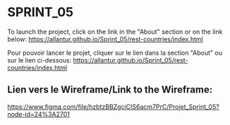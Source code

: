 # SPRINT_05
To launch the project, click on the link in the "About" section or on the link below:
https://allantur.github.io/Sprint_05/rest-countries/index.html

Pour pouvoir lancer le projet, cliquer sur le lien dans la section "About" ou sur le lien ci-dessous:
https://allantur.github.io/Sprint_05/rest-countries/index.html


## Lien vers le Wireframe/Link to the Wireframe:
https://www.figma.com/file/hzbtzBBZgciCIS6acm7PrC/Projet_Sprint_05?node-id=24%3A2701



